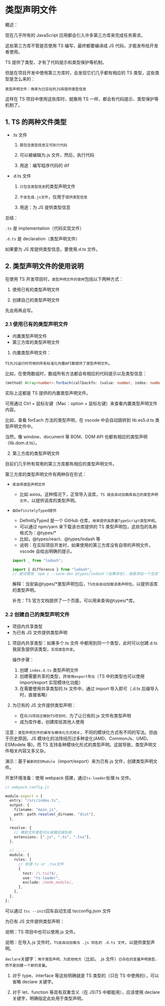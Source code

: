 # 类型声明文件

概述：

现在几乎所有的 JavaScript 应用都会引入许多第三方库来完成任务需求。

这些第三方库不管是否使用 TS 编写，最终都要编译成 JS 代码，才能发布给开发者使用。

TS 提供了类型，才有了代码提示和类型保护等机制。

但是在项目开发中使用第三方库时，会发现它们几乎都有相应的 TS 类型，这些类型是怎么来的：

`类型声明文件：用来为已存在的JS库提供类型信息`

这样在 TS 项目中使用这些库时，就像用 TS 一样，都会有代码提示、类型保护等机制了。

## 1. TS 的两种文件类型

- .ts 文件

  1.  `既包含类型信息又可执行代码`

  2.  可以被编辑为.js 文件，然后，执行代码
  3.  用途：编写程序代码的 dif

- .d.ts 文件

  1.  `只包含类型信息`的类型声明文件

  2.  `不会生成.js文件`，仅用于`提供类型信息`
  3.  用途：为 JS 提供类型信息

总结：

`.ts` 是 implementation（代码实现文件）

`.d.ts` 是 declaration（类型声明文件）

如果要为 JS 库提供类型信息，要使用.d.ts 文件。

## 2. 类型声明文件的使用说明

在使用 TS 开发项目时，`类型声明文件的使用`包括以下两种方式：

1. 使用已有的类型声明文件

2. 创建自己的类型声明文件

先会用再会写。

### **2.1 使用已有的类型声明文件**

- 内置类型声明文件
- 第三方库的类型声明文件

1. 内置类型声明文件：

`TS为JS运行时可用的所有标准化内置API都提供了类型声明文件`。

比如，在使用数组时，数组所有方法都会有相应的代码提示以及类型信息：

```ts
(method) Array<number>.forEach(callbackfn: (value: number, index: number, array: number[]) => thisArg?: any): void
```

实际上这都是 TS 提供的内置类型声明文件。

可用通过 Ctrl + 鼠标左键（Mac：option + 鼠标左键）来查看内置类型声明文件内容。

比如，查看 forEach 方法的类型声明，在 vscode 中会自动跳转到 lib.es5.d.ts 类型声明文件中。

当然，像 window、document 等 BOM、DOM API 也都有相应的类型声明（lib.dom.d.ts）。

2. 第三方库的类型声明文件

目前们几乎所有常用的第三方库都有相应的类型声明文件。

第三方库的类型声明文件有两种存在形式：

- `库自带类型声明文件`

  - 比如 axios。这种情况下，正常导入该库，`TS 就会自动加载库自己的类型声明文件`，以提供该库的类型声明。

- `由DefinitelyTyped提供`

  - DefinitlyTyped 是一个 GitHub 仓库，`用来提供高质量TypeScript类型声明`。
  - 可以通过 npm/yarn 来下载该仓库提供的 TS 类型声明包，这些包的名称格式为：@types/\*
  - 比如，@types/react、@types/lodash 等
  - 说明：在实际项目开发时，如果使用的第三方库没有自带的声明文件，vscode 会给出明确的提示。

  ```ts
  import _ from "lodash";

  import { difference } from "lodash";
  // 尝试使用 `npm i --save-dev @types/lodash`(如果存在)，或者添加一个包含`declare modules 'lodash';`的新声明(.d.ts)文件
  ```

  解释：当安装@types/\*类型声明包后，`TS也会自动加载该类声明包`，以提供该库的类型声明。

  补充：TS 官方文档提供了一个页面，可以用来查询@types/\*库。

### **2.2 创建自己的类型声明文件**

- 项目内共享类型
- 为已有 JS 文件提供类型声明

1. 项目内共享类型：如果多个.ts 文件 中都用到同一个类型，此时可以创建.d.ts 我尿急提供该类型，`实现类型共享`。

   操作步骤：

   1. 创建 `index.d.ts` 类型声明文件
   2. 创建需要共享的类型，并`使用export导出`（TS 中的类型也可以使用 import/export 实现模块化功能）
   3. 在需要使用共享类型的.ts 文件中，通过 import 导入即可（.d.ts 后缀导入时，直接省略）

2. 为已有的 JS 文件提供类型声明：
   - 在`将JS项目迁移到TS项目时，`为了让已有的.js 文件有类型声明
   - 成为库作者，创建库给其他人使用

注意：`类型声明文件的编写与模块化方式相关`，不同的模块化方式有不同的写法。但由于历史原因，JS 模块化的法阵经历过多种变化(AMD、CommonJs、UMD、ESModele 等)，而 TS 支持各种模块化形式的类型声明。这就导致，类型声明文件相关内容又多又杂。

演示：基于`最新的ESModule`（import/export）来为已有.js 文件，创建类型声明文件。

开发环境准备：使用 webpack 搭建，通过`ts-loader`处理.ts 文件。

```ts
// webpack.config.js

module.export = {
  entry: "/src/index.ts",
  output: {
    filename: "main.js",
    path: path.resolve(_dirname, "dist"),
  },

  resolve: {
    // 哪些文件类型可以省略后缀名称
    extensions: [".js", ".ts", ".tsx"],
  },

  // .....
  module: {
    rules: [
      // 处理.ts or .tsx文件
      {
        test: /\.tsx?$/,
        use: "ts-loader",
        exclude: /node_module/,
      },
    ],
  },
};
```

可以通过 `tsc --init`回车自动生成 tscconfig.json 文件

为已有 JS 文件提供类型声明：

说明：TS 项目中也可以使用.js 文件。

说明：在导入.js 文件时，`TS会自动加载与 .js 同名的 .d.ts 文件`，以提供类型声明。

`declare`关键字：`用于类型声明，为其他地方`（比如， .js 文件）`已存在的变量声明类型，而不是创建一个新的变量`。

1.  对于 type、interface 等这些明确就是 TS 类型的（只在 TS 中使用的），可以省略 declare 关键字。

2.  对于 let、function 等具有双重含义（在 JS\TS 中都能用），应该使用 declare 关键字，明确指定此处用于类型声明。
